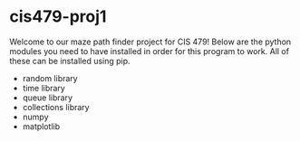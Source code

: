 # cis479-proj1

Welcome to our maze path finder project for CIS 479! Below are the python modules you need to have installed in order for this program to work. All of these can be installed using pip.

- random library
- time library
- queue library
- collections library
- numpy
- matplotlib
